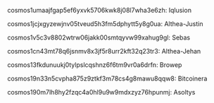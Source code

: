 cosmos1umaajfgap5ef6yxvk5706kwk8j08l7wha3e6zh: Iqlusion

cosmos1jcjxgyzewjnv05tveud5h3fm5dphytt5y8g0ua: Althea-Justin

cosmos1v5c3v8802wtrw06jakk00smtqyvw99xahug9gl: Sebas

cosmos1cn43mt78q6jsnmv8x3jf5r8urr2kft32q23tr3: Althea-Jehan

cosmos13fkdunuukj0tylpslcqshnz6f6tm9vr0a6drfn: Browep

cosmos19n33n5cvpha875z9ztkf3m78cs4g8mawu8qqw8: Bitcoinera

cosmos190m7lh8hy2fzqc4a0hl9u9w9mdxzyz76hpunmj: Asoltys
